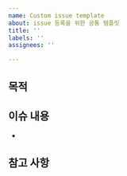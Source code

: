 ```yaml
---
name: Custom issue template
about: issue 등록을 위한 공통 템플릿
title: ''
labels: ''
assignees: ''

---
```


## 목적
>
## 이슈 내용
- 
## 참고 사항
